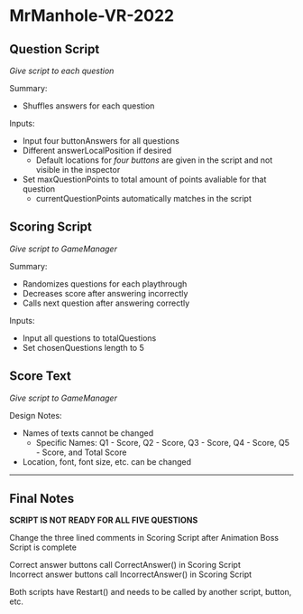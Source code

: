 # MrManhole-VR-2022
## Question Script
*Give script to each question*

Summary:
- Shuffles answers for each question

Inputs:
- Input four buttonAnswers for all questions
- Different answerLocalPosition if desired
  - Default locations for *four buttons* are given in the script and not visible in the inspector
- Set maxQuestionPoints to total amount of points avaliable for that question
  - currentQuestionPoints automatically matches in the script

## Scoring Script
*Give script to GameManager*

Summary:
- Randomizes questions for each playthrough
- Decreases score after answering incorrectly
- Calls next question after answering correctly

Inputs:
- Input all questions to totalQuestions
- Set chosenQuestions length to 5

## Score Text
*Give script to GameManager*

Design Notes:
- Names of texts cannot be changed
  - Specific Names: Q1 - Score, Q2 - Score, Q3 - Score, Q4 - Score, Q5 - Score, and Total Score
- Location, font, font size, etc. can be changed

---

## Final Notes

**SCRIPT IS NOT READY FOR ALL FIVE QUESTIONS**

Change the three lined comments in Scoring Script after Animation Boss Script is complete

Correct answer buttons call CorrectAnswer() in Scoring Script\
Incorrect answer buttons call IncorrectAnswer() in Scoring Script

Both scripts have Restart() and needs to be called by another script, button, etc.